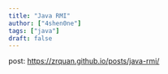 ```yaml
---
title: "Java RMI"
author: ["4shen0ne"]
tags: ["java"]
draft: false
---
```


post: <https://zrquan.github.io/posts/java-rmi/>

